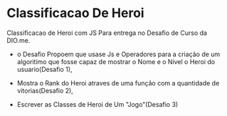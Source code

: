 # Classificacao De Heroi

Classificacao de Heroi com JS Para entrega no Desafio de Curso da DIO.me. 

- o Desafio Propoem que usase Js e Operadores para a criação de um algoritimo 
que fosse capaz de mostrar o Nome e o Nivel o Heroi do usuario(Desafio 1),

- Mostra o Rank do Heroi atraves de uma função com a quantidade de vitorias(Desafio 2),

- Escrever as Classes de Heroi de Um "Jogo"(Desafio 3)

